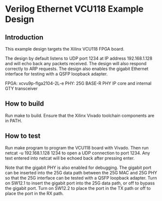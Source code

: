 # Verilog Ethernet VCU118 Example Design

## Introduction

This example design targets the Xilinx VCU118 FPGA board.

The design by default listens to UDP port 1234 at IP address 192.168.1.128 and
will echo back any packets received.  The design will also respond correctly
to ARP requests.  The design also enables the gigabit Ethernet interface for
testing with a QSFP loopback adapter.  

FPGA: xcvu9p-flga2104-2L-e
PHY: 25G BASE-R PHY IP core and internal GTY transceiver

## How to build

Run make to build.  Ensure that the Xilinx Vivado toolchain components are
in PATH.  

## How to test

Run make program to program the VCU118 board with Vivado.  Then run
netcat -u 192.168.1.128 1234 to open a UDP connection to port 1234.  Any text
entered into netcat will be echoed back after pressing enter.  

Note that the gigabit PHY is also enabled for debugging.  The gigabit port can
be inserted into the 25G data path between the 25G MAC and 25G PHY so that the
25G interface can be tested with a QSFP loopback adapter.  Turn on SW12.1 to
insert the gigabit port into the 25G data path, or off to bypass the gigabit
port.  Turn on SW12.2 to place the port in the TX path or off to place the
port in the RX path.  


